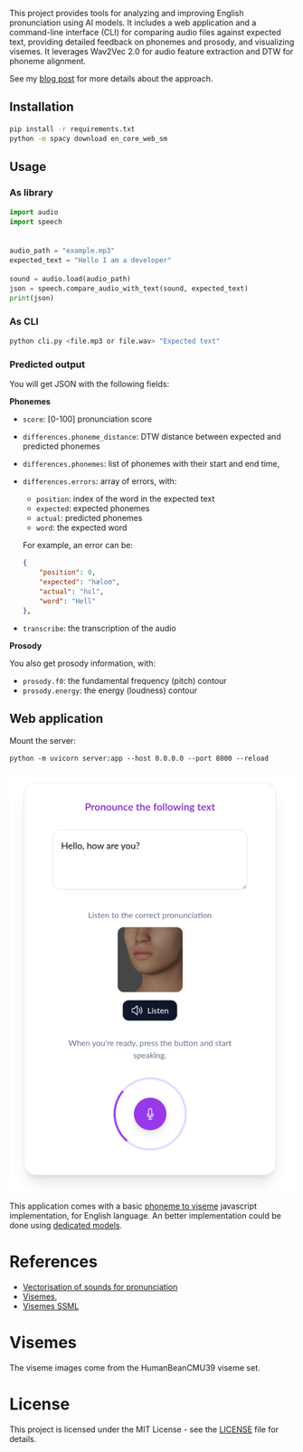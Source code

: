 This project provides tools for analyzing and improving English pronunciation using AI models. It includes a web application and a command-line interface (CLI) for comparing audio files against expected text, providing detailed feedback on phonemes and prosody, and visualizing visemes. It leverages Wav2Vec 2.0 for audio feature extraction and DTW for phoneme alignment.

See my [blog post](https://blog.lepine.pro/en/ai-wav2vec-pronunciation-vectorization/) for more details about the approach.

## Installation

```bash
pip install -r requirements.txt
python -m spacy download en_core_web_sm
```

## Usage

### As library

```python
import audio
import speech


audio_path = "example.mp3"
expected_text = "Hello I am a developer"

sound = audio.load(audio_path)
json = speech.compare_audio_with_text(sound, expected_text)
print(json)
```

### As CLI

```bash
python cli.py <file.mp3 or file.wav> "Expected text"
```

### Predicted output

You will get JSON with the following fields:

**Phonemes**

+ `score`: [0-100] pronunciation score
+ `differences.phoneme_distance`: DTW distance between expected and predicted phonemes
+ `differences.phonemes`: list of phonemes with their start and end time,
+ `differences.errors`: array of errors, with:
  - `position`: index of the word in the expected text
  - `expected`: expected phonemes
  - `actual`: predicted phonemes
  - `word`: the expected word

  For example, an error can be:
  ```json
  {
      "position": 0,
      "expected": "hæloʊ",
      "actual": "hɛl",
      "word": "Hell"
  },
  ```
+ `transcribe`: the transcription of the audio

**Prosody**

You also get prosody information, with:

+ `prosody.f0`: the fundamental frequency (pitch) contour
+ `prosody.energy`: the energy (loudness) contour


## Web application

Mount the server:

```
python -m uvicorn server:app --host 0.0.0.0 --port 8000 --reload
```

![Web application screenshot](./docs/open-pronounce-preview.png)

This application comes with a basic [phoneme to viseme](static/viseme.js) javascript implementation, for English language. An better implementation could be done using [dedicated models](https://github.com/Magicboomliu/Viseme-Classification).


# References

- [Vectorisation of sounds for pronunciation](https://blog.lepine.pro/en/ai-wav2vec-pronunciation-vectorization/)
- [Visemes](https://learn.microsoft.com/fr-fr/azure/ai-services/speech-service/how-to-speech-synthesis-viseme?tabs=visemeid&pivots=programming-language-csharp), 
- [Visemes SSML](https://learn.microsoft.com/fr-fr/azure/ai-services/speech-service/speech-ssml-phonetic-sets)

# Visemes

The viseme images come from the HumanBeanCMU39 viseme set.

# License

This project is licensed under the MIT License - see the [LICENSE](LICENSE) file for details.